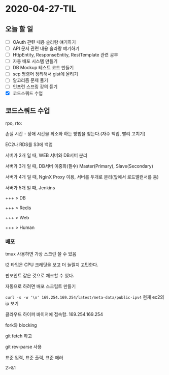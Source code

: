 # 2020-04-27-TIL

## 오늘 할 일

- [ ] OAuth 관련 내용 솔라랑 얘기하기
- [ ] API 문서 관련 내용 솔라랑 얘기하기
- [ ] HttpEntity, ResponseEntity, RestTemplate 관련 공부
- [ ] 자동 배포 시스템 만들기
- [ ] DB Mockup 테스트 코드 만들기
- [ ] scp 명령어 정리해서 gist에 올리기
- [ ] 알고리즘 문제 풀기
- [ ] 인프런 스프링 강의 듣기
- [x] 코드스쿼드 수업

## 코드스쿼드 수업

rpo, rto: 

손실 시간 - 장애 시간을 최소화 하는 방법을 찾는다.(자주 백업, 빨리 고치기)

EC2나 RDS를 S3에 백업

서버가 2개 일 때, WEB 서버와 DB서버 분리

서버가 3개 일 때, DB서버 이중화(필수) Master(Primary), Slave(Secondary)

서버가 4개 일 때, NginX Proxy 이용, 서버를 두개로 분리(앞에서 로드밸런서를 둠)

서버가 5개 일 때, Jenkins

+++ > DB

+++ > Redis

+++ > Web

+++ > Human

### 배포

tmux 사용하면 가상 스크린 쓸 수 있음

t2 타입은 CPU 크레딧을 보고 더 늘릴지 고민한다.

핀포인트 같은 것으로 체크할 수 있다.

자동으로 하려면 배포 스크립트 만들기

`curl -s -w '\n' 169.254.169.254/latest/meta-data/public-ipv4` 현재 ec2의 ip 보기

클라우드 하이퍼 바이저에 접속함. 169.254.169.254

fork와 blocking

git fetch 하고

git rev-parse 사용

표준 입력, 표준 출력, 표준 에러

2>&1

